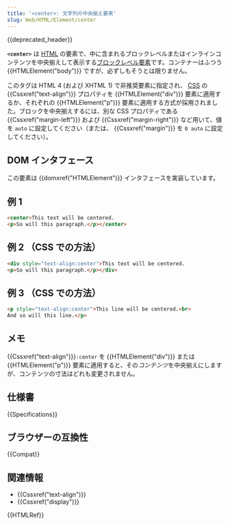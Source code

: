 ```yaml
---
title: '<center>: 文字列の中央揃え要素'
slug: Web/HTML/Element/center
---
```


{{deprecated_header}}

**`<center>`** は [HTML](/ja/docs/Web/HTML) の要素で、中に含まれるブロックレベルまたはインラインコンテンツを中央揃えして表示する[ブロックレベル要素](/ja/docs/Web/HTML/Block-level_elements)です。コンテナーはふつう {{HTMLElement("body")}} ですが、必ずしもそうとは限りません。

このタグは HTML 4 (および XHTML 1) で非推奨要素に指定され、 [CSS](/ja/docs/Web/CSS) の {{Cssxref("text-align")}} プロパティを {{HTMLElement("div")}} 要素に適用するか、それぞれの {{HTMLElement("p")}} 要素に適用する方式が採用されました。ブロックを中央揃えするには、別な CSS プロパティである {{Cssxref("margin-left")}} および {{Cssxref("margin-right")}} など用いて、値を `auto` に設定してください（または、 {{Cssxref("margin")}} を `0 auto` に設定してください）。

## DOM インタフェース

この要素は {{domxref("HTMLElement")}} インタフェースを実装しています。

## 例 1

```html
<center>This text will be centered.
<p>So will this paragraph.</p></center>
```

## 例 2 （CSS での方法）

```html
<div style="text-align:center">This text will be centered.
<p>So will this paragraph.</p></div>
```

## 例 3 （CSS での方法）

```html
<p style="text-align:center">This line will be centered.<br>
And so will this line.</p>
```

## メモ

{{Cssxref("text-align")}}`:center` を {{HTMLElement("div")}} または {{HTMLElement("p")}} 要素に適用すると、その*コンテンツ*を中央揃えにしますが、コンテンツの寸法はどれも変更されません。

## 仕様書

{{Specifications}}

## ブラウザーの互換性

{{Compat}}

## 関連情報

- {{Cssxref("text-align")}}
- {{Cssxref("display")}}

{{HTMLRef}}
